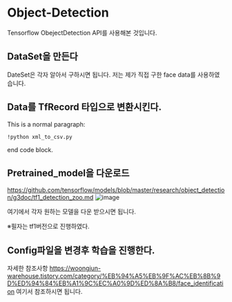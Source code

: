 # Object-Detection

Tensorflow ObejectDetection API를 사용해본 것입니다.

## DataSet을 만든다

DateSet은 각자 알아서 구하시면 됩니다.
저는 제가 직접 구한 face data를 사용하였습니다.

## Data를 TfRecord 타입으로 변환시킨다.
This is a normal paragraph:

    !python xml_to_csv.py
    
end code block.


## Pretrained_model을 다운로드
https://github.com/tensorflow/models/blob/master/research/object_detection/g3doc/tf1_detection_zoo.md
![image](https://user-images.githubusercontent.com/50165842/88173593-cd808c00-cc5d-11ea-950d-58fb085625ea.png)

여기에서 각자 원하는 모델을 다운 받으시면 됩니다.

※필자는 tf1버전으로 진행하였다.

## Config파일을 변경후 학습을 진행한다.
자세한 참조사항  https://woongjun-warehouse.tistory.com/category/%EB%94%A5%EB%9F%AC%EB%8B%9D%ED%94%84%EB%A1%9C%EC%A0%9D%ED%8A%B8/face_identification
여기서 참조하시면 됩니다.

